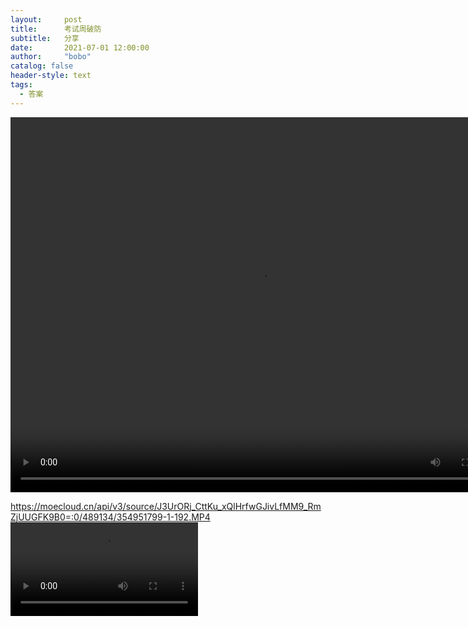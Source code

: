 ```yaml
---
layout:     post
title:      考试周破防
subtitle:   分享
date:       2021-07-01 12:00:00
author:     "bobo"
catalog: false
header-style: text
tags:
  - 答案
---
```

<video src="https://moecloud.cn/api/v3/source/J3UrORj_CttKu_xQlHrfwGJivLfMM9_RmZjUUGFK9B0=:0/489134/354951799-1-192.MP4" width="800px" height="600px" controls="controls"></video>

https://moecloud.cn/api/v3/source/J3UrORj_CttKu_xQlHrfwGJivLfMM9_RmZjUUGFK9B0=:0/489134/354951799-1-192.MP4
![](
https://moecloud.cn/api/v3/source/J3UrORj_CttKu_xQlHrfwGJivLfMM9_RmZjUUGFK9B0=:0/489134/354951799-1-192.MP4)
